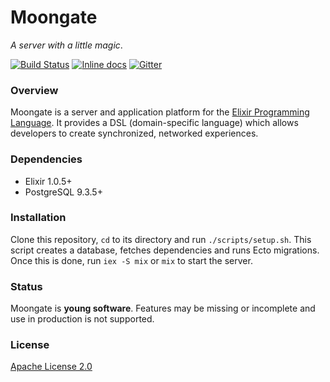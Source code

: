 # Moongate

_A server with a little magic_.

[![Build Status](https://travis-ci.org/supernintendo/moongate.svg?branch=master)](https://travis-ci.org/supernintendo/moongate)
[![Inline docs](http://inch-ci.org/github/supernintendo/moongate.svg)](https://inch-ci.org/github/supernintendo/moongate)
[![Gitter](https://badges.gitter.im/supernintendo/moongate.svg)](https://gitter.im/supernintendo/moongate?utm_source=badge&utm_medium=badge&utm_campaign=pr-badge)

### Overview ###

Moongate is a server and application platform for the [Elixir Programming Language](http://elixir-lang.org/). It provides a DSL (domain-specific language) which allows developers to create synchronized, networked experiences.

<!--A guide on how to get started with Moongate can be found [here](). Full API documentation is [provided as well]().-->

### Dependencies ###

* Elixir 1.0.5+
* PostgreSQL 9.3.5+

### Installation ###

Clone this repository, `cd` to its directory and run `./scripts/setup.sh`. This script creates a database, fetches dependencies and runs Ecto migrations. Once this is done, run `iex -S mix` or `mix` to start the server.

### Status ###

Moongate is **young software**. Features may be missing or incomplete and use in production is not supported.

### License ###

[Apache License 2.0](LICENSE.md)
